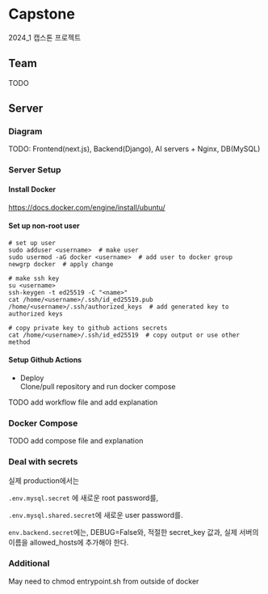 # Capstone
2024_1 캡스톤 프로젝트

## Team
TODO

## Server
### Diagram
TODO: Frontend(next.js), Backend(Django), AI servers + Nginx, DB(MySQL)
### Server Setup
#### Install Docker
https://docs.docker.com/engine/install/ubuntu/
#### Set up non-root user
```
# set up user
sudo adduser <username>  # make user
sudo usermod -aG docker <username>  # add user to docker group
newgrp docker  # apply change

# make ssh key
su <username>
ssh-keygen -t ed25519 -C "<name>"
cat /home/<username>/.ssh/id_ed25519.pub /home/<username>/.ssh/authorized_keys  # add generated key to authorized keys

# copy private key to github actions secrets
cat /home/<username>/.ssh/id_ed25519  # copy output or use other method
```

#### Setup Github Actions
- Deploy
<br> Clone/pull repository and run docker compose

TODO add workflow file and add explanation

### Docker Compose
TODO add compose file and explanation

### Deal with secrets
실제 production에서는

`.env.mysql.secret` 에 새로운 root password를,

`.env.mysql.shared.secret`에 새로운 user password를.

`env.backend.secret`에는,
DEBUG=False와,
적절한 secret_key 값과,
실제 서버의 이름을 allowed_hosts에 추가해야 한다.

### Additional
May need to chmod entrypoint.sh from outside of docker
